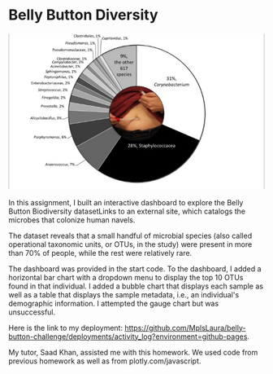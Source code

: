 # Belly Button Diversity
![Alt text](/Images/most-common-taxa.jpg)

In this assignment, I built an interactive dashboard to explore the Belly Button Biodiversity datasetLinks to an external site, which catalogs the microbes that colonize human navels.

The dataset reveals that a small handful of microbial species (also called operational taxonomic units, or OTUs, in the study) were present in more than 70% of people, while the rest were relatively rare.

The dashboard was provided in the start code. To the dashboard, I added a horizontal bar chart with a dropdown menu to display the top 10 OTUs found in that individual. I added a bubble chart that displays each sample as well as a table that displays the sample metadata, i.e., an individual's demographic information. I attempted the gauge chart but was unsuccessful.

Here is the link to my deployment: https://github.com/MplsLaura/belly-button-challenge/deployments/activity_log?environment=github-pages.

My tutor, Saad Khan, assisted me with this homework. We used code from previous homework as well as from plotly.com/javascript.

